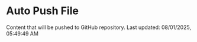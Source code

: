 # Auto Push File

Content that will be pushed to GitHub repository.
Last updated: 08/01/2025, 05:49:49 AM